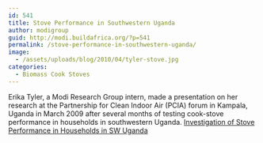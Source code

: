 ```yaml
---
id: 541
title: Stove Performance in Southwestern Uganda
author: modigroup
guid: http://modi.buildafrica.org/?p=541
permalink: /stove-performance-in-southwestern-uganda/
image:
  - /assets/uploads/blog/2010/04/tyler-stove.jpg
categories:
  - Biomass Cook Stoves
---
```

Erika Tyler, a Modi Research Group intern, made a presentation on her research at the Partnership for Clean Indoor Air (PCIA) forum in Kampala, Uganda in March 2009 after several months of testing cook-stove performance in households in southwestern Uganda. [Investigation of Stove Performance in Households in SW Uganda][1]

 [1]: /assets/uploads/blog/2013/06/Tyler_Household_Performance.pdf